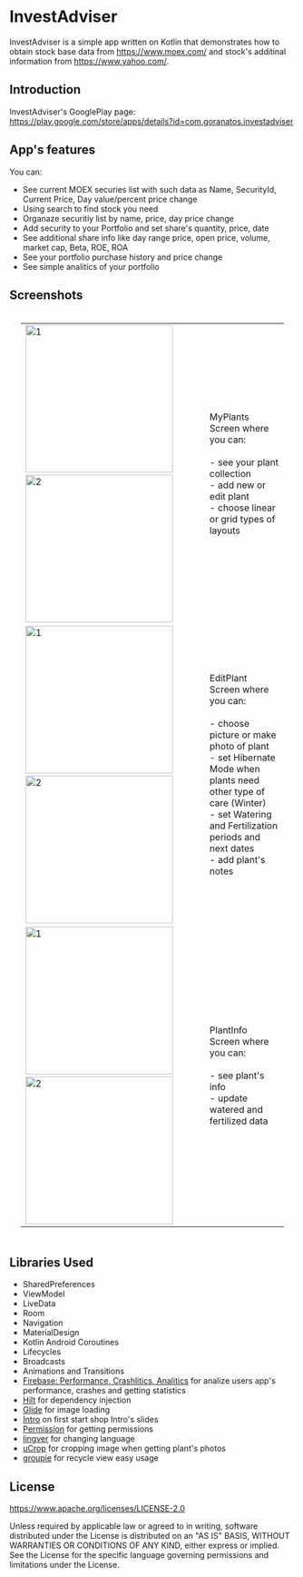 InvestAdviser
=============

InvestAdviser is a simple app written on Kotlin that demonstrates how to obtain stock base data from
https://www.moex.com/ and stock's additinal information from https://www.yahoo.com/.

Introduction
------------

InvestAdviser's GooglePlay page: https://play.google.com/store/apps/details?id=com.goranatos.investadviser

App's features
------------
You can:
* See current MOEX securies list with such data as Name, SecurityId, Current Price, Day value/percent price change
* Using search to find stock you need
* Organaze securitiy list by name, price, day price change
* Add security to your Portfolio and set share's quantity, price, date
* See additional share info like day range price, open price, volume, market cap, Beta, ROE, ROA
* See your portfolio purchase history and price change
* See simple analitics of your portfolio 

Screenshots
-----------

<table style="padding:20px">
  <tr>
    <td>
      <img src="screenshots/light_my_plants_linear.png"  alt="1" width = 260px>
      &nbsp;&nbsp;&nbsp;&nbsp;
      <img src="screenshots/dark_my_plants_grid.png" alt="2" width = 260px >
    </td>
    <td width="30%">
      MyPlants Screen where you can:<br><br>
      - see your plant collection<br>
      - add new or edit plant<br> 
      - choose linear or grid types of layouts</td>
  </tr>
  
   <tr>
    <td>
      <img src="screenshots/light_edit_plant.png"  alt="1" width = 260px>
      &nbsp;&nbsp;&nbsp;&nbsp;
      <img src="screenshots/dark_edit_plant.png" alt="2" width = 260px >
    </td>
    <td width="30%">
      EditPlant Screen where you can:<br><br>
      - choose picture or make photo of plant<br>
      - set Hibernate Mode when plants need other type of care (Winter)<br>
      - set Watering and Fertilization periods and next dates<br>
      - add plant's notes</td>
  </tr>
  
  <tr>
    <td>
      <img src="screenshots/light_plants_info.png"  alt="1" width = 260px>
      &nbsp;&nbsp;&nbsp;&nbsp;
      <img src="screenshots/dark_plant_info.png" alt="2" width = 260px >
    </td>
    <td width="30%">
      PlantInfo Screen where you can:<br><br> 
      - see plant's info<br>
      - update watered and fertilized data<br>
    </td>
  </tr>
  
</table>

  
Libraries Used
--------------

* SharedPreferences
* ViewModel
* LiveData
* Room
* Navigation
* MaterialDesign
* Kotlin Android Coroutines
* Lifecycles
* Broadcasts
* Animations and Transitions
* [Firebase: Performance, Crashlitics, Analitics][0] for analize users app's performance, crashes and getting statistics
* [Hilt][1] for dependency injection
* [Glide][2] for image loading
* [Intro][3] on first start shop Intro's slides 
* [Permission][4] for getting permissions
* [lingver][5] for changing language
* [uCrop][6] for cropping image when getting plant's photos
* [groupie][7] for recycle view easy usage

[0]: https://firebase.google.com/
[1]: https://dagger.dev/hilt/
[2]: https://bumptech.github.io/glide/
[3]: https://github.com/AppIntro/AppIntro
[4]: https://github.com/permissions-dispatcher/PermissionsDispatcher
[5]: https://github.com/YarikSOffice/lingver
[6]: https://github.com/Yalantis/uCrop
[7]: https://github.com/lisawray/groupie

License
-------

  https://www.apache.org/licenses/LICENSE-2.0

Unless required by applicable law or agreed to in writing, software
distributed under the License is distributed on an "AS IS" BASIS, WITHOUT
WARRANTIES OR CONDITIONS OF ANY KIND, either express or implied.  See the
License for the specific language governing permissions and limitations under
the License.
